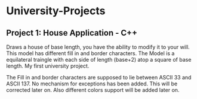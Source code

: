 # University-Projects

## Project 1: House Application - C++

Draws a house of base length, you have the ability to modify it to your will. This model has different fill in and border characters. The Model is a equilateral traingle with each side of length (base+2) atop a square of base length. My first university project.

The Fill in and border characters are supposed to lie between ASCII 33 and ASCII 137. No mechanism for exceptions has been added. This will be corrected later on. Also different colors support will be added later on.
